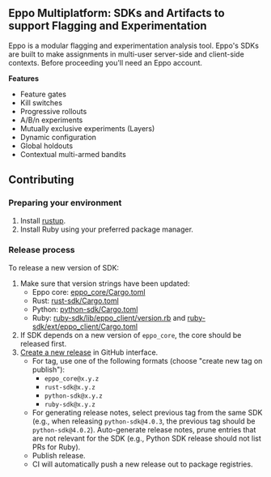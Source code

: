 ## Eppo Multiplatform: SDKs and Artifacts to support Flagging and Experimentation

Eppo is a modular flagging and experimentation analysis tool. Eppo's SDKs are built to make assignments in multi-user server-side and client-side contexts. Before proceeding you'll need an Eppo account.

**Features**
* Feature gates
* Kill switches
* Progressive rollouts
* A/B/n experiments
* Mutually exclusive experiments (Layers)
* Dynamic configuration
* Global holdouts
* Contextual multi-armed bandits

## Contributing

### Preparing your environment

1. Install [rustup](https://rustup.rs/).
2. Install Ruby using your preferred package manager.

### Release process

To release a new version of SDK:
1. Make sure that version strings have been updated:
   - Eppo core: [eppo_core/Cargo.toml](eppo_core/Cargo.toml)
   - Rust: [rust-sdk/Cargo.toml](rust-sdk/Cargo.toml)
   - Python: [python-sdk/Cargo.toml](python-sdk/Cargo.toml)
   - Ruby: [ruby-sdk/lib/eppo_client/version.rb](ruby-sdk/lib/eppo_client/version.rb) and [ruby-sdk/ext/eppo_client/Cargo.toml](ruby-sdk/ext/eppo_client/Cargo.toml)
2. If SDK depends on a new version of `eppo_core`, the core should be released first.
3. [Create a new release](https://github.com/Eppo-exp/rust-sdk/releases/new) in GitHub interface.
   - For tag, use one of the following formats (choose "create new tag on publish"):
     - `eppo_core@x.y.z`
     - `rust-sdk@x.y.z`
     - `python-sdk@x.y.z`
     - `ruby-sdk@x.y.z`
   - For generating release notes, select previous tag from the same SDK (e.g., when releasing `python-sdk@4.0.3`, the previous tag should be `python-sdk@4.0.2`). Auto-generate release notes, prune entries that are not relevant for the SDK (e.g., Python SDK release should not list PRs for Ruby).
   - Publish release.
   - CI will automatically push a new release out to package registries.
